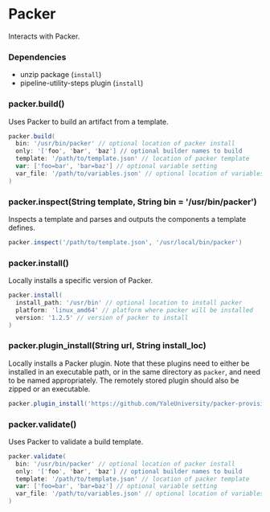 # Packer

Interacts with Packer.

### Dependencies

- unzip package (`install`)
- pipeline-utility-steps plugin (`install`)

### packer.build()
Uses Packer to build an artifact from a template.

```groovy
packer.build(
  bin: '/usr/bin/packer' // optional location of packer install
  only: '['foo', 'bar', 'baz'] // optional builder names to build
  template: '/path/to/template.json' // location of packer template
  var: ['foo=bar', 'bar=baz'] // optional variable setting
  var_file: '/path/to/variables.json' // optional location of variables file
)
```

### packer.inspect(String template, String bin = '/usr/bin/packer')
Inspects a template and parses and outputs the components a template defines.

```groovy
packer.inspect('/path/to/template.json', '/usr/local/bin/packer')
```

### packer.install()
Locally installs a specific version of Packer.

```groovy
packer.install(
  install_path: '/usr/bin' // optional location to install packer
  platform: 'linux_amd64' // platform where packer will be installed
  version: '1.2.5' // version of packer to install
)
```

### packer.plugin_install(String url, String install_loc)
Locally installs a Packer plugin. Note that these plugins need to either be installed in an executable path, or in the same directory as `packer`, and need to be named appropriately. The remotely stored plugin should also be zipped or an executable.

```groovy
packer.plugin_install('https://github.com/YaleUniversity/packer-provisioner-goss/releases/download/v0.3.0/packer-provisioner-goss-v0.3.0-linux-amd64', '/usr/bin/packer-provisioner-goss')
```

### packer.validate()
Uses Packer to validate a build template.

```groovy
packer.validate(
  bin: '/usr/bin/packer' // optional location of packer install
  only: '['foo', 'bar', 'baz'] // optional builder names to build
  template: '/path/to/template.json' // location of packer template
  var: ['foo=bar', 'bar=baz'] // optional variable setting
  var_file: '/path/to/variables.json' // optional location of variables file
)
```
